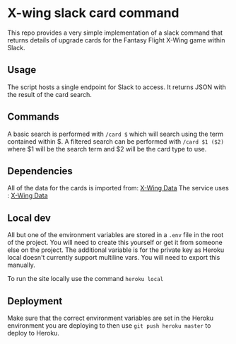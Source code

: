 # X-wing slack card command

This repo provides a very simple implementation of a slack command that returns details of upgrade cards for the Fantasy Flight X-Wing game within Slack.

## Usage
The script hosts a single endpoint for Slack to access. It returns JSON with the result of the card search.

## Commands
A basic search is performed with `/card $` which will search using the term contained within $.
A filtered search can be performed with `/card $1 ($2)` where $1 will be the search term and $2 will be the card type to use.

## Dependencies
All of the data for the cards is imported from: [X-Wing Data](https://github.com/guidokessels/xwing-data)
The service uses : [X-Wing Data](https://github.com/guidokessels/xwing-data)

## Local dev
All but one of the environment variables are stored in a `.env` file in the root of the project. You will need to create this yourself or get it from someone else on the project. The additional variable is for the private key as Heroku local doesn't currently support multiline vars. You will need to export this manually.

To run the site locally use the command `heroku local`

## Deployment
Make sure that the correct environment variables are set in the Heroku environment you are deploying to then use `git push heroku master` to deploy to Heroku.
